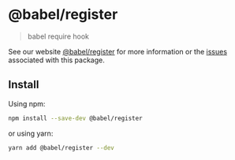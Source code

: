 # @babel/register

> babel require hook

See our website [@babel/register](https://babeljs.io/docs/babel-register) for more information or
the [issues](https://github.com/babel/babel/issues?utf8=%E2%9C%93&q=is%3Aissue+label%3A%22pkg%3A%20register%22+is%3Aopen)
associated with this package.

## Install

Using npm:

```sh
npm install --save-dev @babel/register
```

or using yarn:

```sh
yarn add @babel/register --dev
```
